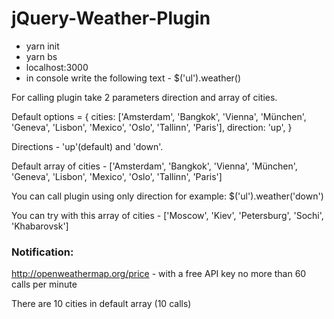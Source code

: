 # jQuery-Weather-Plugin

* yarn init
* yarn bs
* localhost:3000
* in console write the following text - $('ul').weather()

For calling plugin take 2 parameters direction and array of cities.

Default options = {
  cities: ['Amsterdam', 'Bangkok', 'Vienna', 'München', 'Geneva', 'Lisbon', 'Mexico', 'Oslo', 'Tallinn', 'Paris'],
  direction: 'up',
}

Directions - 'up'(default) and 'down'.

Default array of cities - ['Amsterdam', 'Bangkok', 'Vienna', 'München', 'Geneva', 'Lisbon', 'Mexico', 'Oslo', 'Tallinn', 'Paris']

You can call plugin using only direction for example: $('ul').weather('down')

You can try with this array of cities - ['Moscow', 'Kiev', 'Petersburg', 'Sochi', 'Khabarovsk']

### Notification:

http://openweathermap.org/price - with a free API key no more than 60 calls per minute

There are 10 cities in default array (10 calls)
